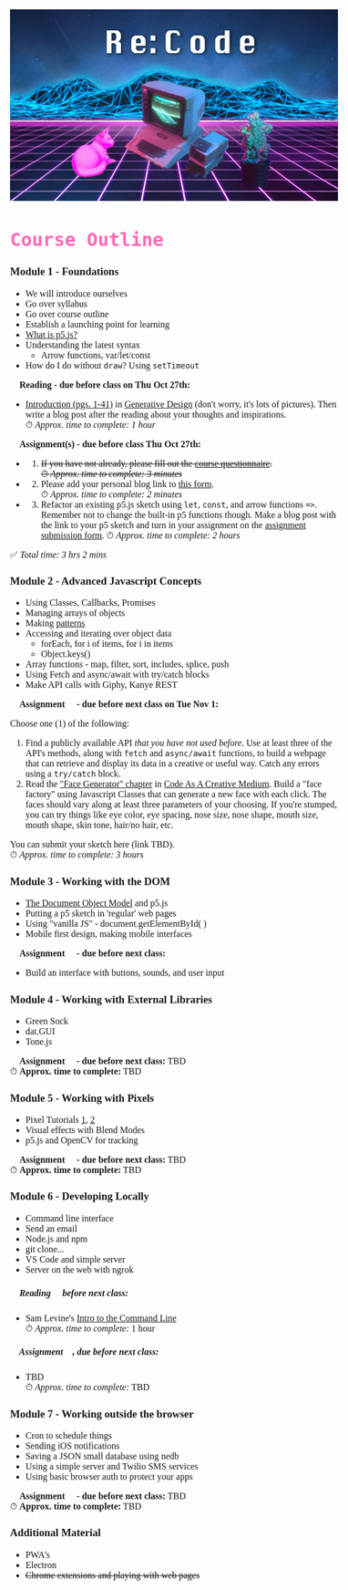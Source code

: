 <style>
    h {
        color: hotpink;
        font-family: monospace;
    }

    body {
        font-family: verdana;
        background: "lightblue";
        font-size: 12pt;
    }
    quote {
        font-family: arial;
        font-size: 10pt;
        text-align: center;

    }
</style>

![An Apple II computer with external disk drives is set among a glowing-pink cat, who is lying down on the left, and a multi-colored succulent in a black pot on the right. There is a neon pink grid of perspective squares comprising the floor beneath and low-poly digitized mountain ranges in the background with neon blue trim lines. The words Re:Code are centered at the top in a large white font that is in a stylized digital form.](images/synthwave-wallpaper-neural-medium.jpg)

# <h>Course Outline</h>

### Module 1 - Foundations  
- We will introduce ourselves  
- Go over syllabus
- Go over course outline
- Establish a launching point for learning
- [What is p5.js?](https://creative-coding.decontextualize.com/first-steps/)
- Understanding the latest syntax 
    - Arrow functions, var/let/const
- How do I do without `draw`? Using `setTimeout`

📕 **Reading - due before class on Thu Oct 27th:**  
- [Introduction (pgs. 1-41)](./readings/Generative_Design-Introduction.pdf) in [Generative Design](./syllabus.md#textbooks) (don't worry, it's lots of pictures).  Then write a blog post after the reading about your thoughts and inspirations.  
⏱ *Approx. time to complete: 1 hour* 

📌 **Assignment(s) - due before class Thu Oct 27th:**    
- 1. ~~If you have not already, please fill out the [course questionnaire](https://forms.gle/SjubdbgUcNgnVY8g9).  
⏱ *Approx. time to complete: 3 minutes*~~

- 2. Please add your personal blog link to [this form](https://forms.gle/kw5Hh3EJVJwnMAf6A).  
⏱ *Approx. time to complete: 2 minutes*

- 3. Refactor an existing p5.js sketch using `let`, `const`, and arrow functions `=>`.  Remember not to change the built-in p5 functions though.  Make a blog post with the link to your p5 sketch and turn in your assignment on the [assignment submission form](https://forms.gle/HDGNGaoMaxBRPr2e9).
⏱ *Approx. time to complete: 2 hours* 

✅ *Total time: 3 hrs 2 mins* 

### Module 2 - Advanced Javascript Concepts
- Using Classes, Callbacks, Promises 
- Managing arrays of objects
- Making [patterns](https://openprocessing.org/user/184331?view=sketches&o=48)
- Accessing and iterating over object data
    - forEach, for i of items, for i in items
    - Object.keys()
- Array functions - map, filter, sort, includes, splice, push
- Using Fetch and async/await with try/catch blocks
- Make API calls with Giphy, Kanye REST

📌 **Assignment 📌 - due before next class on Tue Nov 1:**  

Choose one (1) of the following:
1. Find a publicly available API *that you have not used before*. Use at least three of the API's methods, along with `fetch` and `async/await` functions, to build a webpage that can retrieve and display its data in a creative or useful way.  Catch any errors using a `try/catch` block.
2. Read the ["Face Generator" chapter](./readings/Code_As_Creative_Medium-Face_Generator.pdf) in [Code As A Creative Medium](./syllabus#textbooks).  Build a "face factory" using Javascript Classes that can generate a new face with each click. The faces should vary along at least three parameters of your choosing. If you're stumped, you can try things like eye color, eye spacing, nose size, nose shape, mouth size, mouth shape, skin tone, hair/no hair, etc. 

You can submit your sketch here (link TBD).  
⏱ *Approx. time to complete: 3 hours* 


### Module 3 - Working with the DOM
- [The Document Object Model](https://www.w3schools.com/js/js_htmldom.asp) and p5.js
- Putting a p5 sketch in 'regular' web pages  
- Using "vanilla JS" - document.getElementById( )
- Mobile first design, making mobile interfaces


📌 **Assignment 📌 - due before next class:**  
- Build an interface with buttons, sounds, and user input
  

### Module 4 - Working with External Libraries
- Green Sock
- dat.GUI
- Tone.js  

📌 **Assignment 📌 - due before next class:** 
TBD  
⏱ **Approx. time to complete:** 
TBD

### Module 5 - Working with Pixels  
- Pixel Tutorials [1](https://idmnyu.github.io/p5.js-image/), [2](https://app.spline.design/file/95754110-073c-4370-9bb3-4ed58f22d312)
- Visual effects with Blend Modes  
- p5.js and OpenCV for tracking


📌 **Assignment 📌 - due before next class:** 
TBD  
⏱ **Approx. time to complete:** 
TBD  

### Module 6 - Developing Locally
- Command line interface  
- Send an email  
- Node.js and npm
- git clone...
- VS Code and simple server
- Server on the web with ngrok  

##### 📕 Reading 📕 before next class: 
- Sam Levine's [Intro to the Command Line](https://scrapism.lav.io/intro-to-the-command-line/)  
⏱ *Approx. time to complete:* 1 hour  

##### 📌 Assignment 📌, due before next class:  
- TBD  
⏱ *Approx. time to complete:*  TBD


### Module 7 - Working outside the browser
- Cron to schedule things
- Sending iOS notifications
- Saving a JSON small database using nedb
- Using a simple server and Twilio SMS services
- Using basic browser auth to protect your apps  

📌 **Assignment 📌 - due before next class:** 
TBD  
⏱ **Approx. time to complete:** 
TBD  


### Additional Material
- PWA's  
- Electron
- ~~Chrome extensions and playing with web pages~~  